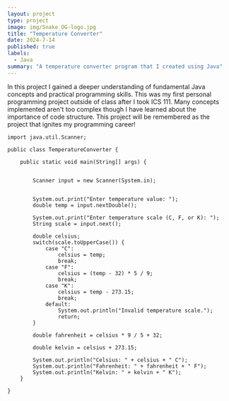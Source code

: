 ```yaml
---
layout: project
type: project
image: img/Snake_OG-logo.jpg
title: "Temperature Converter"
date: 2024-7-14
published: true
labels:
  - Java
summary: "A temperature converter program that I created using Java"
---
```


In this project I gained a deeper understanding of fundamental Java concepts and practical programming skills. This was my first personal programming project outside of class after I took ICS 111. Many concepts implemented aren't too complex though I have learned about the importance of code structure. This project will be remembered as the project that ignites my programming career!


```
import java.util.Scanner;

public class TemperatureConverter {

    public static void main(String[] args) {
        
      
        Scanner input = new Scanner(System.in);
        
      
        System.out.print("Enter temperature value: ");
        double temp = input.nextDouble();       
      
        System.out.print("Enter temperature scale (C, F, or K): ");
        String scale = input.next();
      
        double celsius;
        switch(scale.toUpperCase()) {
            case "C":
                celsius = temp;
                break;
            case "F":
                celsius = (temp - 32) * 5 / 9;
                break;
            case "K":
                celsius = temp - 273.15;
                break;
            default:
                System.out.println("Invalid temperature scale.");
                return;
        }
      
        double fahrenheit = celsius * 9 / 5 + 32;
      
        double kelvin = celsius + 273.15;
      
        System.out.println("Celsius: " + celsius + " C");
        System.out.println("Fahrenheit: " + fahrenheit + " F");
        System.out.println("Kelvin: " + kelvin + " K");
    }

}
```
